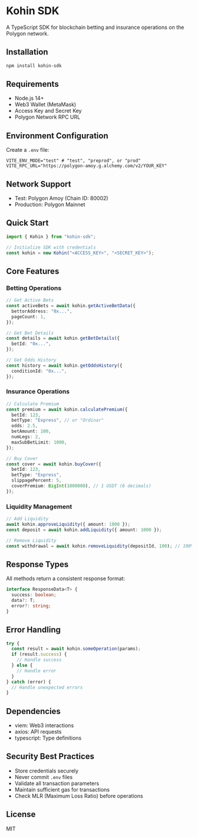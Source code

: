 # Kohin SDK

A TypeScript SDK for blockchain betting and insurance operations on the Polygon network.

## Installation

```bash
npm install kohin-sdk
```

## Requirements

- Node.js 14+
- Web3 Wallet (MetaMask)
- Access Key and Secret Key
- Polygon Network RPC URL

## Environment Configuration

Create a `.env` file:

```env
VITE_ENV_MODE="test" # "test", "preprod", or "prod"
VITE_RPC_URL="https://polygon-amoy.g.alchemy.com/v2/YOUR_KEY"
```

## Network Support

- Test: Polygon Amoy (Chain ID: 80002)
- Production: Polygon Mainnet

## Quick Start

```typescript
import { Kohin } from "kohin-sdk";

// Initialize SDK with credentials
const kohin = new Kohin("<ACCESS_KEY>", "<SECRET_KEY>");
```

## Core Features

### Betting Operations

```typescript
// Get Active Bets
const activeBets = await kohin.getActiveBetData({
  bettorAddress: "0x...",
  pageCount: 1,
});

// Get Bet Details
const details = await kohin.getBetDetails({
  betId: "0x...",
});

// Get Odds History
const history = await kohin.getOddsHistory({
  conditionId: "0x...",
});
```

### Insurance Operations

```typescript
// Calculate Premium
const premium = await kohin.calculatePremium({
  betId: 123,
  betType: "Express", // or "Ordinar"
  odds: 2.5,
  betAmount: 100,
  numLegs: 2,
  maxSubBetLimit: 1000,
});

// Buy Cover
const cover = await kohin.buyCover({
  betId: 123,
  betType: "Express",
  slippagePercent: 5,
  coverPremium: BigInt(1000000), // 1 USDT (6 decimals)
});
```

### Liquidity Management

```typescript
// Add Liquidity
await kohin.approveLiquidity({ amount: 1000 });
const deposit = await kohin.addLiquidity({ amount: 1000 });

// Remove Liquidity
const withdrawal = await kohin.removeLiquidity(depositId, 100); // 100%
```

## Response Types

All methods return a consistent response format:

```typescript
interface ResponseData<T> {
  success: boolean;
  data?: T;
  error?: string;
}
```

## Error Handling

```typescript
try {
  const result = await kohin.someOperation(params);
  if (result.success) {
    // Handle success
  } else {
    // Handle error
  }
} catch (error) {
  // Handle unexpected errors
}
```

## Dependencies

- viem: Web3 interactions
- axios: API requests
- typescript: Type definitions

## Security Best Practices

- Store credentials securely
- Never commit `.env` files
- Validate all transaction parameters
- Maintain sufficient gas for transactions
- Check MLR (Maximum Loss Ratio) before operations

## License

MIT
